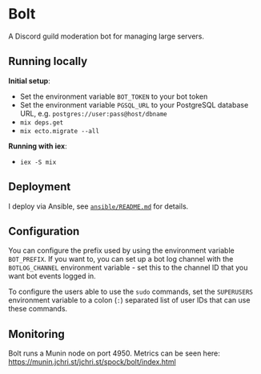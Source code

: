 # Bolt

A Discord guild moderation bot for managing large servers.

## Running locally

**Initial setup**:
- Set the environment variable `BOT_TOKEN` to your bot token
- Set the environment variable `PGSQL_URL` to your PostgreSQL database URL,
  e.g. `postgres://user:pass@host/dbname`
- `mix deps.get`
- `mix ecto.migrate --all`

**Running with iex**:
- `iex -S mix`


## Deployment

I deploy via Ansible, see [`ansible/README.md`](ansible/README.md) for details.


## Configuration

You can configure the prefix used by using the environment variable
`BOT_PREFIX`.  If you want to, you can set up a bot log channel with the
`BOTLOG_CHANNEL` environment variable - set this to the channel ID that you
want bot events logged in.

To configure the users able to use the `sudo` commands, set the `SUPERUSERS`
environment variable to a colon (`:`) separated list of user IDs that can use
these commands.

## Monitoring

Bolt runs a Munin node on port 4950. Metrics can be seen here:
https://munin.jchri.st/jchri.st/spock/bolt/index.html


<!-- vim: set textwidth=80 sw=2 ts=2: -->
